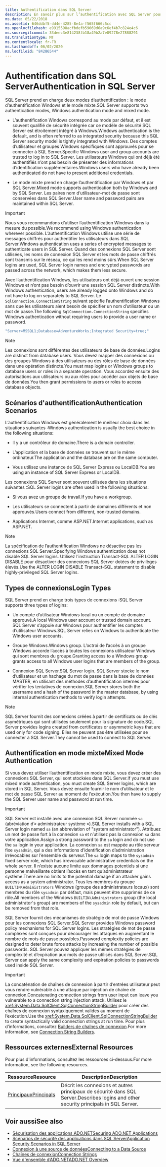 ```yaml
---
title: Authentification dans SQL Server
description: En savoir plus sur l’authentification avec SQL Server pour ADO.NET, notamment le mode d’authentification Windows et le mode mixte.
ms.date: 05/22/2018
ms.assetid: 646ddbf5-dd4e-4285-8e4a-f565f666c5cc
ms.openlocfilehash: e9915598acfbdefb59069d6a9c6ef4b7c824e4c6
ms.sourcegitcommit: 33deec3e814238fb18a49b2a7e89278e27888291
ms.translationtype: MT
ms.contentlocale: fr-FR
ms.lasthandoff: 06/02/2020
ms.locfileid: "84286544"
---
```

# <a name="authentication-in-sql-server"></a><span data-ttu-id="363cf-103">Authentification dans SQL Server</span><span class="sxs-lookup"><span data-stu-id="363cf-103">Authentication in SQL Server</span></span>
<span data-ttu-id="363cf-104">SQL Server prend en charge deux modes d’authentification : le mode d’authentification Windows et le mode mixte.</span><span class="sxs-lookup"><span data-stu-id="363cf-104">SQL Server supports two authentication modes, Windows authentication mode and mixed mode.</span></span>  
  
- <span data-ttu-id="363cf-105">L’authentification Windows correspond au mode par défaut, et il est souvent qualifié de sécurité intégrée car ce modèle de sécurité SQL Server est étroitement intégré à Windows.</span><span class="sxs-lookup"><span data-stu-id="363cf-105">Windows authentication is the default, and is often referred to as integrated security because this SQL Server security model is tightly integrated with Windows.</span></span> <span data-ttu-id="363cf-106">Des comptes d’utilisateur et groupes Windows spécifiques sont approuvés pour se connecter à SQL Server.</span><span class="sxs-lookup"><span data-stu-id="363cf-106">Specific Windows user and group accounts are trusted to log in to SQL Server.</span></span> <span data-ttu-id="363cf-107">Les utilisateurs Windows qui ont déjà été authentifiés n’ont pas besoin de présenter des informations d’identification supplémentaires.</span><span class="sxs-lookup"><span data-stu-id="363cf-107">Windows users who have already been authenticated do not have to present additional credentials.</span></span>  
  
- <span data-ttu-id="363cf-108">Le mode mixte prend en charge l’authentification par Windows et par SQL Server.</span><span class="sxs-lookup"><span data-stu-id="363cf-108">Mixed mode supports authentication both by Windows and by SQL Server.</span></span> <span data-ttu-id="363cf-109">Les paires nom d’utilisateur–mot de passe sont conservées dans SQL Server.</span><span class="sxs-lookup"><span data-stu-id="363cf-109">User name and password pairs are maintained within SQL Server.</span></span>  
  
> [!IMPORTANT]
> <span data-ttu-id="363cf-110">Nous vous recommandons d’utiliser l’authentification Windows dans la mesure du possible.</span><span class="sxs-lookup"><span data-stu-id="363cf-110">We recommend using Windows authentication wherever possible.</span></span> <span data-ttu-id="363cf-111">L’authentification Windows utilise une série de messages chiffrés pour authentifier les utilisateurs dans SQL Server.</span><span class="sxs-lookup"><span data-stu-id="363cf-111">Windows authentication uses a series of encrypted messages to authenticate users in SQL Server.</span></span> <span data-ttu-id="363cf-112">Quand des connexions SQL Server sont utilisées, les noms de connexion SQL Server et les mots de passe chiffrés sont transmis sur le réseau, ce qui les rend moins sûrs.</span><span class="sxs-lookup"><span data-stu-id="363cf-112">When SQL Server logins are used, SQL Server login names and encrypted passwords are passed across the network, which makes them less secure.</span></span>  
  
 <span data-ttu-id="363cf-113">Avec l’authentification Windows, les utilisateurs ont déjà ouvert une session Windows et n’ont pas besoin d’ouvrir une session SQL Server distincte.</span><span class="sxs-lookup"><span data-stu-id="363cf-113">With Windows authentication, users are already logged onto Windows and do not have to log on separately to SQL Server.</span></span> <span data-ttu-id="363cf-114">Le `SqlConnection.ConnectionString` suivant spécifie l’authentification Windows sans que les utilisateurs aient besoin de spécifier un nom d’utilisateur ou un mot de passe.</span><span class="sxs-lookup"><span data-stu-id="363cf-114">The following `SqlConnection.ConnectionString` specifies Windows authentication without requiring users to provide a user name or password.</span></span>  
  
```csharp  
"Server=MSSQL1;Database=AdventureWorks;Integrated Security=true;"
```  
  
> [!NOTE]
> <span data-ttu-id="363cf-115">Les connexions sont différentes des utilisateurs de base de données.</span><span class="sxs-lookup"><span data-stu-id="363cf-115">Logins are distinct from database users.</span></span> <span data-ttu-id="363cf-116">Vous devez mapper des connexions ou des groupes Windows à des utilisateurs ou des rôles de base de données dans une opération distincte.</span><span class="sxs-lookup"><span data-stu-id="363cf-116">You must map logins or Windows groups to database users or roles in a separate operation.</span></span> <span data-ttu-id="363cf-117">Vous accordez ensuite des autorisations aux utilisateurs ou aux rôles pour accéder aux objets de base de données.</span><span class="sxs-lookup"><span data-stu-id="363cf-117">You then grant permissions to users or roles to access database objects.</span></span>  
  
## <a name="authentication-scenarios"></a><span data-ttu-id="363cf-118">Scénarios d'authentification</span><span class="sxs-lookup"><span data-stu-id="363cf-118">Authentication Scenarios</span></span>  
 <span data-ttu-id="363cf-119">L’authentification Windows est généralement le meilleur choix dans les situations suivantes :</span><span class="sxs-lookup"><span data-stu-id="363cf-119">Windows authentication is usually the best choice in the following situations:</span></span>  
  
- <span data-ttu-id="363cf-120">Il y a un contrôleur de domaine.</span><span class="sxs-lookup"><span data-stu-id="363cf-120">There is a domain controller.</span></span>  
  
- <span data-ttu-id="363cf-121">L’application et la base de données se trouvent sur le même ordinateur.</span><span class="sxs-lookup"><span data-stu-id="363cf-121">The application and the database are on the same computer.</span></span>  
  
- <span data-ttu-id="363cf-122">Vous utilisez une instance de SQL Server Express ou LocalDB.</span><span class="sxs-lookup"><span data-stu-id="363cf-122">You are using an instance of SQL Server Express or LocalDB.</span></span>  
  
 <span data-ttu-id="363cf-123">Les connexions SQL Server sont souvent utilisées dans les situations suivantes :</span><span class="sxs-lookup"><span data-stu-id="363cf-123">SQL Server logins are often used in the following situations:</span></span>  
  
- <span data-ttu-id="363cf-124">Si vous avez un groupe de travail.</span><span class="sxs-lookup"><span data-stu-id="363cf-124">If you have a workgroup.</span></span>  
  
- <span data-ttu-id="363cf-125">Les utilisateurs se connectent à partir de domaines différents et non approuvés.</span><span class="sxs-lookup"><span data-stu-id="363cf-125">Users connect from different, non-trusted domains.</span></span>  
  
- <span data-ttu-id="363cf-126">Applications Internet, comme ASP.NET.</span><span class="sxs-lookup"><span data-stu-id="363cf-126">Internet applications, such as ASP.NET.</span></span>  
  
> [!NOTE]
> <span data-ttu-id="363cf-127">La spécification de l’authentification Windows ne désactive pas les connexions SQL Server.</span><span class="sxs-lookup"><span data-stu-id="363cf-127">Specifying Windows authentication does not disable SQL Server logins.</span></span> <span data-ttu-id="363cf-128">Utilisez l’instruction Transact-SQL ALTER LOGIN DISABLE pour désactiver des connexions SQL Server dotées de privilèges élevés.</span><span class="sxs-lookup"><span data-stu-id="363cf-128">Use the ALTER LOGIN DISABLE Transact-SQL statement to disable highly-privileged SQL Server logins.</span></span>  
  
## <a name="login-types"></a><span data-ttu-id="363cf-129">Types de connexions</span><span class="sxs-lookup"><span data-stu-id="363cf-129">Login Types</span></span>  
 <span data-ttu-id="363cf-130">SQL Server prend en charge trois types de connexions :</span><span class="sxs-lookup"><span data-stu-id="363cf-130">SQL Server supports three types of logins:</span></span>  
  
- <span data-ttu-id="363cf-131">Un compte d’utilisateur Windows local ou un compte de domaine approuvé.</span><span class="sxs-lookup"><span data-stu-id="363cf-131">A local Windows user account or trusted domain account.</span></span> <span data-ttu-id="363cf-132">SQL Server s’appuie sur Windows pour authentifier les comptes d’utilisateur Windows.</span><span class="sxs-lookup"><span data-stu-id="363cf-132">SQL Server relies on Windows to authenticate the Windows user accounts.</span></span>  
  
- <span data-ttu-id="363cf-133">Groupe Windows.</span><span class="sxs-lookup"><span data-stu-id="363cf-133">Windows group.</span></span> <span data-ttu-id="363cf-134">L’octroi de l’accès à un groupe Windows accorde l’accès à toutes les connexions utilisateur Windows qui sont membres du groupe.</span><span class="sxs-lookup"><span data-stu-id="363cf-134">Granting access to a Windows group grants access to all Windows user logins that are members of the group.</span></span>  
  
- <span data-ttu-id="363cf-135">Connexion SQL Server.</span><span class="sxs-lookup"><span data-stu-id="363cf-135">SQL Server login.</span></span> <span data-ttu-id="363cf-136">SQL Server stocke le nom d’utilisateur et un hachage du mot de passe dans la base de données MASTER, en utilisant des méthodes d’authentification internes pour vérifier les tentatives de connexion.</span><span class="sxs-lookup"><span data-stu-id="363cf-136">SQL Server stores both the username and a hash of the password in the master database, by using internal authentication methods to verify login attempts.</span></span>  
  
> [!NOTE]
> <span data-ttu-id="363cf-137">SQL Server fournit des connexions créées à partir de certificats ou de clés asymétriques qui sont utilisées seulement pour la signature de code.</span><span class="sxs-lookup"><span data-stu-id="363cf-137">SQL Server provides logins created from certificates or asymmetric keys that are used only for code signing.</span></span> <span data-ttu-id="363cf-138">Elles ne peuvent pas être utilisées pour se connecter à SQL Server.</span><span class="sxs-lookup"><span data-stu-id="363cf-138">They cannot be used to connect to SQL Server.</span></span>  
  
## <a name="mixed-mode-authentication"></a><span data-ttu-id="363cf-139">Authentification en mode mixte</span><span class="sxs-lookup"><span data-stu-id="363cf-139">Mixed Mode Authentication</span></span>  
 <span data-ttu-id="363cf-140">Si vous devez utiliser l’authentification en mode mixte, vous devez créer des connexions SQL Server, qui sont stockées dans SQL Server.</span><span class="sxs-lookup"><span data-stu-id="363cf-140">If you must use mixed mode authentication, you must create SQL Server logins, which are stored in SQL Server.</span></span> <span data-ttu-id="363cf-141">Vous devez ensuite fournir le nom d’utilisateur et le mot de passe SQL Server au moment de l’exécution.</span><span class="sxs-lookup"><span data-stu-id="363cf-141">You then have to supply the SQL Server user name and password at run time.</span></span>  
  
> [!IMPORTANT]
> <span data-ttu-id="363cf-142">SQL Server est installé avec une connexion SQL Server nommée `sa` (abréviation d’« administrateur système »).</span><span class="sxs-lookup"><span data-stu-id="363cf-142">SQL Server installs with a SQL Server login named `sa` (an abbreviation of "system administrator").</span></span> <span data-ttu-id="363cf-143">Attribuez un mot de passe fort à la connexion `sa` et n’utilisez pas la connexion `sa` dans votre application.</span><span class="sxs-lookup"><span data-stu-id="363cf-143">Assign a strong password to the `sa` login and do not use the `sa` login in your application.</span></span> <span data-ttu-id="363cf-144">La connexion `sa` est mappée au rôle serveur fixe `sysadmin`, qui a des informations d’identification d’administration irrévocables sur l’ensemble du serveur.</span><span class="sxs-lookup"><span data-stu-id="363cf-144">The `sa` login maps to the `sysadmin` fixed server role, which has irrevocable administrative credentials on the whole server.</span></span> <span data-ttu-id="363cf-145">Il n’existe aucune limite aux dommages potentiels si une personne malveillante obtient l’accès en tant qu’administrateur système.</span><span class="sxs-lookup"><span data-stu-id="363cf-145">There are no limits to the potential damage if an attacker gains access as a system administrator.</span></span> <span data-ttu-id="363cf-146">Tous les membres du groupe `BUILTIN\Administrators` Windows (groupe des administrateurs locaux) sont membres du rôle `sysadmin` par défaut, mais peuvent être supprimés de ce rôle.</span><span class="sxs-lookup"><span data-stu-id="363cf-146">All members of the Windows `BUILTIN\Administrators` group (the local administrator's group) are members of the `sysadmin` role by default, but can be removed from that role.</span></span>  
  
 <span data-ttu-id="363cf-147">SQL Server fournit des mécanismes de stratégie de mot de passe Windows pour les connexions SQL Server.</span><span class="sxs-lookup"><span data-stu-id="363cf-147">SQL Server provides Windows password policy mechanisms for SQL Server logins.</span></span> <span data-ttu-id="363cf-148">Les stratégies de mot de passe complexes sont conçues pour décourager les attaques en augmentant le nombre de mots de passe possibles.</span><span class="sxs-lookup"><span data-stu-id="363cf-148">Password complexity policies are designed to deter brute force attacks by increasing the number of possible passwords.</span></span> <span data-ttu-id="363cf-149">SQL Server pouvez appliquer les mêmes stratégies de complexité et d’expiration aux mots de passe utilisés dans SQL Server.</span><span class="sxs-lookup"><span data-stu-id="363cf-149">SQL Server can apply the same complexity and expiration policies to passwords used inside SQL Server.</span></span>  
  
> [!IMPORTANT]
> <span data-ttu-id="363cf-150">La concaténation de chaînes de connexion à partir d’entrées utilisateur peut vous rendre vulnérable à une attaque par injection de chaîne de connexion.</span><span class="sxs-lookup"><span data-stu-id="363cf-150">Concatenating connection strings from user input can leave you vulnerable to a connection string injection attack.</span></span> <span data-ttu-id="363cf-151">Utilisez le <xref:System.Data.SqlClient.SqlConnectionStringBuilder> pour créer des chaînes de connexion syntaxiquement valides au moment de l’exécution.</span><span class="sxs-lookup"><span data-stu-id="363cf-151">Use the <xref:System.Data.SqlClient.SqlConnectionStringBuilder> to create syntactically valid connection strings at run time.</span></span> <span data-ttu-id="363cf-152">Pour plus d’informations, consultez [Builders de chaînes de connexion](../connection-string-builders.md).</span><span class="sxs-lookup"><span data-stu-id="363cf-152">For more information, see [Connection String Builders](../connection-string-builders.md).</span></span>  
  
## <a name="external-resources"></a><span data-ttu-id="363cf-153">Ressources externes</span><span class="sxs-lookup"><span data-stu-id="363cf-153">External Resources</span></span>  
 <span data-ttu-id="363cf-154">Pour plus d'informations, consultez les ressources ci-dessous.</span><span class="sxs-lookup"><span data-stu-id="363cf-154">For more information, see the following resources.</span></span>  
  
|<span data-ttu-id="363cf-155">Ressource</span><span class="sxs-lookup"><span data-stu-id="363cf-155">Resource</span></span>|<span data-ttu-id="363cf-156">Description</span><span class="sxs-lookup"><span data-stu-id="363cf-156">Description</span></span>|  
|--------------|-----------------|  
|[<span data-ttu-id="363cf-157">Principaux</span><span class="sxs-lookup"><span data-stu-id="363cf-157">Principals</span></span>](/sql/relational-databases/security/authentication-access/principals-database-engine)|<span data-ttu-id="363cf-158">Décrit les connexions et autres principaux de sécurité dans SQL Server.</span><span class="sxs-lookup"><span data-stu-id="363cf-158">Describes logins and other security principals in SQL Server.</span></span>|  
  
## <a name="see-also"></a><span data-ttu-id="363cf-159">Voir aussi</span><span class="sxs-lookup"><span data-stu-id="363cf-159">See also</span></span>

- [<span data-ttu-id="363cf-160">Sécurisation des applications ADO.NET</span><span class="sxs-lookup"><span data-stu-id="363cf-160">Securing ADO.NET Applications</span></span>](../securing-ado-net-applications.md)
- [<span data-ttu-id="363cf-161">Scénarios de sécurité des applications dans SQL Server</span><span class="sxs-lookup"><span data-stu-id="363cf-161">Application Security Scenarios in SQL Server</span></span>](application-security-scenarios-in-sql-server.md)
- [<span data-ttu-id="363cf-162">Connexion à une source de données</span><span class="sxs-lookup"><span data-stu-id="363cf-162">Connecting to a Data Source</span></span>](../connecting-to-a-data-source.md)
- [<span data-ttu-id="363cf-163">Chaînes de connexion</span><span class="sxs-lookup"><span data-stu-id="363cf-163">Connection Strings</span></span>](../connection-strings.md)
- [<span data-ttu-id="363cf-164">Vue d'ensemble d’ADO.NET</span><span class="sxs-lookup"><span data-stu-id="363cf-164">ADO.NET Overview</span></span>](../ado-net-overview.md)
